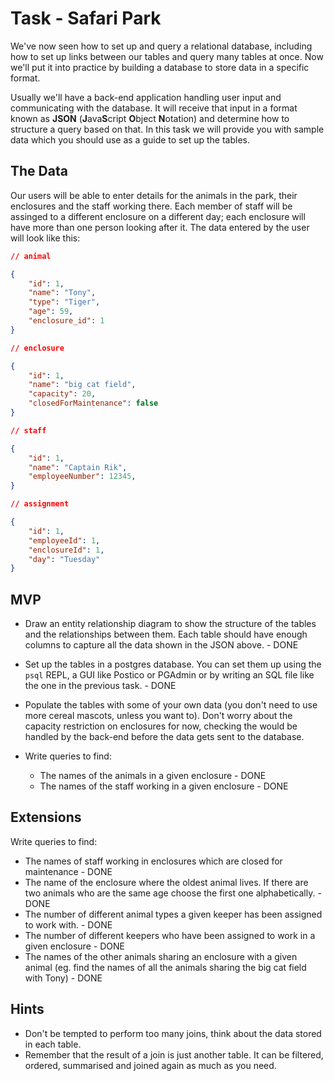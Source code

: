 # Task - Safari Park

We've now seen how to set up and query a relational database, including how to set up links between our tables and query many tables at once. Now we'll put it into practice by building a database to store data in a specific format.

Usually we'll have a back-end application handling user input and communicating with the database. It will receive that input in a format known as **JSON** (**J**ava**S**cript **O**bject **N**otation) and determine how to structure a query based on that. In this task we will provide you with sample data which you should use as a guide to set up the tables. 

## The Data

Our users will be able to enter details for the animals in the park, their enclosures and the staff working there. Each member of staff will be assinged to a different enclosure on a different day; each enclosure will have more than one person looking after it. The data entered by the user will look like this:

```json
// animal

{
	"id": 1,
	"name": "Tony",
	"type": "Tiger",
	"age": 59,
	"enclosure_id": 1
}

// enclosure

{
	"id": 1,
	"name": "big cat field",
	"capacity": 20,
	"closedForMaintenance": false
}

// staff

{
	"id": 1,
	"name": "Captain Rik",
	"employeeNumber": 12345,
}

// assignment

{
	"id": 1,
	"employeeId": 1,
	"enclosureId": 1,
	"day": "Tuesday"
}
```

## MVP

- Draw an entity relationship diagram to show the structure of the tables and the relationships between them. Each table should have enough columns to capture all the data shown in the JSON above. - DONE

- Set up the tables in a postgres database. You can set them up using the `psql` REPL, a GUI like Postico or PGAdmin or by writing an SQL file like the one in the previous task. - DONE 

- Populate the tables with some of your own data (you don't need to use more cereal mascots, unless you want to). Don't worry about the capacity restriction on enclosures for now, checking the would be handled by the back-end before the data gets sent to the database.

- Write queries to find:
	- The names of the animals in a given enclosure - DONE
	- The names of the staff working in a given enclosure - DONE

	
## Extensions

Write queries to find:

- The names of staff working in enclosures which are closed for maintenance - DONE
- The name of the enclosure where the oldest animal lives. If there are two animals who are the same age choose the first one alphabetically. - DONE 
- The number of different animal types a given keeper has been assigned to work with. - DONE
- The number of different keepers who have been assigned to work in a given enclosure - DONE
- The names of the other animals sharing an enclosure with a given animal (eg. find the names of all the animals sharing the big cat field with Tony) - DONE

## Hints

- Don't be tempted to perform too many joins, think about the data stored in each table.
- Remember that the result of a join is just another table. It can be filtered, ordered, summarised and joined again as much as you need.